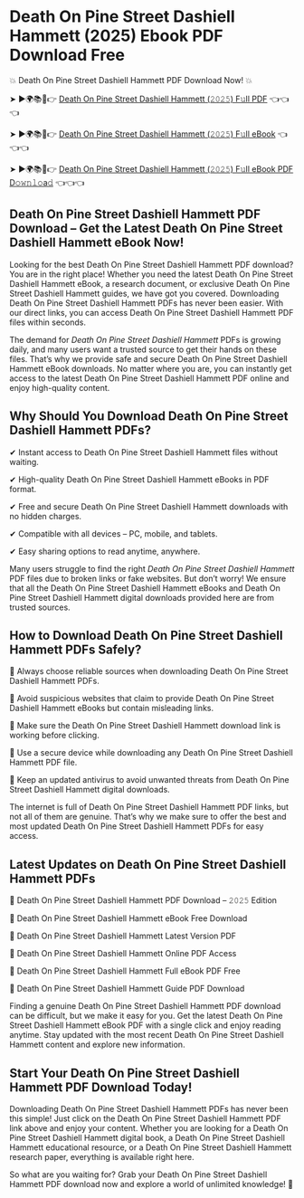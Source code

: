 # Death On Pine Street Dashiell Hammett (2025) Ebook PDF Download Free

💥 Death On Pine Street Dashiell Hammett PDF Download Now! 💥

➤ ►🌍📚📱👉 [Death On Pine Street Dashiell Hammett (𝟸𝟶𝟸𝟻) F𝚞ll PDF](https://getpdf.xyz/death-on-pine-street-dashiell-hammett) 👈👈👈


➤ ►🌍📚📱👉 [Death On Pine Street Dashiell Hammett (𝟸𝟶𝟸𝟻) F𝚞ll eBook](https://getpdf.xyz/death-on-pine-street-dashiell-hammett) 👈👈👈


➤ ►🌍📚📱👉 [Death On Pine Street Dashiell Hammett (𝟸𝟶𝟸𝟻) F𝚞ll eBook PDF D𝚘𝚠𝚗𝚕𝚘a𝚍](https://getpdf.xyz/death-on-pine-street-dashiell-hammett) 👈👈👈


## Death On Pine Street Dashiell Hammett PDF Download – Get the Latest Death On Pine Street Dashiell Hammett eBook Now!

Looking for the best Death On Pine Street Dashiell Hammett PDF download? You are in the right place! Whether you need the latest Death On Pine Street Dashiell Hammett eBook, a research document, or exclusive Death On Pine Street Dashiell Hammett guides, we have got you covered. Downloading Death On Pine Street Dashiell Hammett PDFs has never been easier. With our direct links, you can access Death On Pine Street Dashiell Hammett PDF files within seconds.

The demand for *Death On Pine Street Dashiell Hammett* PDFs is growing daily, and many users want a trusted source to get their hands on these files. That’s why we provide safe and secure Death On Pine Street Dashiell Hammett eBook downloads. No matter where you are, you can instantly get access to the latest Death On Pine Street Dashiell Hammett PDF online and enjoy high-quality content.

## Why Should You Download Death On Pine Street Dashiell Hammett PDFs?

✔ Instant access to Death On Pine Street Dashiell Hammett files without waiting.

✔ High-quality Death On Pine Street Dashiell Hammett eBooks in PDF format.

✔ Free and secure Death On Pine Street Dashiell Hammett downloads with no hidden charges.

✔ Compatible with all devices – PC, mobile, and tablets.

✔ Easy sharing options to read anytime, anywhere.

Many users struggle to find the right *Death On Pine Street Dashiell Hammett* PDF files due to broken links or fake websites. But don’t worry! We ensure that all the Death On Pine Street Dashiell Hammett eBooks and Death On Pine Street Dashiell Hammett digital downloads provided here are from trusted sources.

## How to Download Death On Pine Street Dashiell Hammett PDFs Safely?

📌 Always choose reliable sources when downloading Death On Pine Street Dashiell Hammett PDFs.

📌 Avoid suspicious websites that claim to provide Death On Pine Street Dashiell Hammett eBooks but contain misleading links.

📌 Make sure the Death On Pine Street Dashiell Hammett download link is working before clicking.

📌 Use a secure device while downloading any Death On Pine Street Dashiell Hammett PDF file.

📌 Keep an updated antivirus to avoid unwanted threats from Death On Pine Street Dashiell Hammett digital downloads.

The internet is full of Death On Pine Street Dashiell Hammett PDF links, but not all of them are genuine. That’s why we make sure to offer the best and most updated Death On Pine Street Dashiell Hammett PDFs for easy access.

## Latest Updates on Death On Pine Street Dashiell Hammett PDFs

🔹 Death On Pine Street Dashiell Hammett PDF Download – 𝟸𝟶𝟸𝟻 Edition

🔹 Death On Pine Street Dashiell Hammett eBook Free Download

🔹 Death On Pine Street Dashiell Hammett Latest Version PDF

🔹 Death On Pine Street Dashiell Hammett Online PDF Access

🔹 Death On Pine Street Dashiell Hammett Full eBook PDF Free

🔹 Death On Pine Street Dashiell Hammett Guide PDF Download

Finding a genuine Death On Pine Street Dashiell Hammett PDF download can be difficult, but we make it easy for you. Get the latest Death On Pine Street Dashiell Hammett eBook PDF with a single click and enjoy reading anytime. Stay updated with the most recent Death On Pine Street Dashiell Hammett content and explore new information.

## Start Your Death On Pine Street Dashiell Hammett PDF Download Today!

Downloading Death On Pine Street Dashiell Hammett PDFs has never been this simple! Just click on the Death On Pine Street Dashiell Hammett PDF link above and enjoy your content. Whether you are looking for a Death On Pine Street Dashiell Hammett digital book, a Death On Pine Street Dashiell Hammett educational resource, or a Death On Pine Street Dashiell Hammett research paper, everything is available right here.

So what are you waiting for? Grab your Death On Pine Street Dashiell Hammett PDF download now and explore a world of unlimited knowledge! 🚀